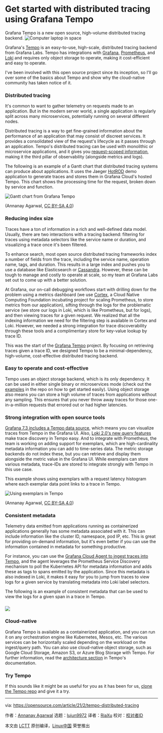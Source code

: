 [#]: collector: (lujun9972)
[#]: translator: (ShuyRoy )
[#]: reviewer: ( )
[#]: publisher: ( )
[#]: url: ( )
[#]: subject: (Get started with distributed tracing using Grafana Tempo)
[#]: via: (https://opensource.com/article/21/2/tempo-distributed-tracing)
[#]: author: (Annanay Agarwal https://opensource.com/users/annanayagarwal)

Get started with distributed tracing using Grafana Tempo
======
Grafana Tempo is a new open source, high-volume distributed tracing
backend.
![Computer laptop in space][1]

Grafana's [Tempo][2] is an easy-to-use, high-scale, distributed tracing backend from Grafana Labs. Tempo has integrations with [Grafana][3], [Prometheus][4], and [Loki][5] and requires only object storage to operate, making it cost-efficient and easy to operate.

I've been involved with this open source project since its inception, so I'll go over some of the basics about Tempo and show why the cloud-native community has taken notice of it.

### Distributed tracing

It's common to want to gather telemetry on requests made to an application. But in the modern server world, a single application is regularly split across many microservices, potentially running on several different nodes.

Distributed tracing is a way to get fine-grained information about the performance of an application that may consist of discreet services. It provides a consolidated view of the request's lifecycle as it passes through an application. Tempo's distributed tracing can be used with monolithic or microservice applications, and it gives you [request-scoped information][6], making it the third pillar of observability (alongside metrics and logs).

The following is an example of a Gantt chart that distributed tracing systems can produce about applications. It uses the Jaeger [HotROD][7] demo application to generate traces and stores them in Grafana Cloud's hosted Tempo. This chart shows the processing time for the request, broken down by service and function.

![Gantt chart from Grafana Tempo][8]

(Annanay Agarwal, [CC BY-SA 4.0][9])

### Reducing index size

Traces have a ton of information in a rich and well-defined data model. Usually, there are two interactions with a tracing backend: filtering for traces using metadata selectors like the service name or duration, and visualizing a trace once it's been filtered.

To enhance search, most open source distributed tracing frameworks index a number of fields from the trace, including the service name, operation name, tags, and duration. This results in a large index and pushes you to use a database like Elasticsearch or [Cassandra][10]. However, these can be tough to manage and costly to operate at scale, so my team at Grafana Labs set out to come up with a better solution.

At Grafana, our on-call debugging workflows start with drilling down for the problem using a metrics dashboard (we use [Cortex][11], a Cloud Native Computing Foundation incubating project for scaling Prometheus, to store metrics from our application), sifting through the logs for the problematic service (we store our logs in Loki, which is like Prometheus, but for logs), and then viewing traces for a given request. We realized that all the indexing information we need for the filtering step is available in Cortex and Loki. However, we needed a strong integration for trace discoverability through these tools and a complimentary store for key-value lookup by trace ID.

This was the start of the [Grafana Tempo][12] project. By focusing on retrieving traces given a trace ID, we designed Tempo to be a minimal-dependency, high-volume, cost-effective distributed tracing backend.

### Easy to operate and cost-effective

Tempo uses an object storage backend, which is its only dependency. It can be used in either single binary or microservices mode (check out the [examples][13] in the repo on how to get started easily). Using object storage also means you can store a high volume of traces from applications without any sampling. This ensures that you never throw away traces for those one-in-a-million requests that errored out or had higher latencies.

### Strong integration with open source tools

[Grafana 7.3 includes a Tempo data source][14], which means you can visualize traces from Tempo in the Grafana UI. Also, [Loki 2.0's new query features][15] make trace discovery in Tempo easy. And to integrate with Prometheus, the team is working on adding support for exemplars, which are high-cardinality metadata information you can add to time-series data. The metric storage backends do not index these, but you can retrieve and display them alongside the metric value in the Grafana UI. While exemplars can store various metadata, trace-IDs are stored to integrate strongly with Tempo in this use case.

This example shows using exemplars with a request latency histogram where each exemplar data point links to a trace in Tempo.

![Using exemplars in Tempo][16]

(Annanay Agarwal, [CC BY-SA 4.0][9])

### Consistent metadata

Telemetry data emitted from applications running as containerized applications generally has some metadata associated with it. This can include information like the cluster ID, namespace, pod IP, etc. This is great for providing on-demand information, but it's even better if you can use the information contained in metadata for something productive. 

For instance, you can use the [Grafana Cloud Agent to ingest traces into Tempo][17], and the agent leverages the Prometheus Service Discovery mechanism to poll the Kubernetes API for metadata information and adds these as tags to spans emitted by the application. Since this metadata is also indexed in Loki, it makes it easy for you to jump from traces to view logs for a given service by translating metadata into Loki label selectors.

The following is an example of consistent metadata that can be used to view the logs for a given span in a trace in Tempo.

### ![][18]

### Cloud-native

Grafana Tempo is available as a containerized application, and you can run it on any orchestration engine like Kubernetes, Mesos, etc. The various services can be horizontally scaled depending on the workload on the ingest/query path. You can also use cloud-native object storage, such as Google Cloud Storage, Amazon S3, or Azure Blog Storage with Tempo. For further information, read the [architecture section][19] in Tempo's documentation.

### Try Tempo

If this sounds like it might be as useful for you as it has been for us, [clone the Tempo repo][20] and give it a try.

--------------------------------------------------------------------------------

via: https://opensource.com/article/21/2/tempo-distributed-tracing

作者：[Annanay Agarwal][a]
选题：[lujun9972][b]
译者：[RiaXu](https://github.com/ShuyRoy)
校对：[校对者ID](https://github.com/校对者ID)

本文由 [LCTT](https://github.com/LCTT/TranslateProject) 原创编译，[Linux中国](https://linux.cn/) 荣誉推出

[a]: https://opensource.com/users/annanayagarwal
[b]: https://github.com/lujun9972
[1]: https://opensource.com/sites/default/files/styles/image-full-size/public/lead-images/computer_space_graphic_cosmic.png?itok=wu493YbB (Computer laptop in space)
[2]: https://grafana.com/oss/tempo/
[3]: http://grafana.com/oss/grafana
[4]: https://prometheus.io/
[5]: https://grafana.com/oss/loki/
[6]: https://peter.bourgon.org/blog/2017/02/21/metrics-tracing-and-logging.html
[7]: https://github.com/jaegertracing/jaeger/tree/master/examples/hotrod
[8]: https://opensource.com/sites/default/files/uploads/tempo_gantt.png (Gantt chart from Grafana Tempo)
[9]: https://creativecommons.org/licenses/by-sa/4.0/
[10]: https://opensource.com/article/19/8/how-set-apache-cassandra-cluster
[11]: https://cortexmetrics.io/
[12]: http://github.com/grafana/tempo
[13]: https://grafana.com/docs/tempo/latest/getting-started/example-demo-app/
[14]: https://grafana.com/blog/2020/10/29/grafana-7.3-released-support-for-the-grafana-tempo-tracing-system-new-color-palettes-live-updates-for-dashboard-viewers-and-more/
[15]: https://grafana.com/blog/2020/11/09/trace-discovery-in-grafana-tempo-using-prometheus-exemplars-loki-2.0-queries-and-more/
[16]: https://opensource.com/sites/default/files/uploads/tempo_exemplar.png (Using exemplars in Tempo)
[17]: https://grafana.com/blog/2020/11/17/tracing-with-the-grafana-cloud-agent-and-grafana-tempo/
[18]: https://lh5.googleusercontent.com/vNqk-ygBOLjKJnCbTbf2P5iyU5Wjv2joR7W-oD7myaP73Mx0KArBI2CTrEDVi04GQHXAXecTUXdkMqKRq8icnXFJ7yWUEpaswB1AOU4wfUuADpRV8pttVtXvTpVVv8_OfnDINgfN
[19]: https://grafana.com/docs/tempo/latest/architecture/architecture/
[20]: https://github.com/grafana/tempo
